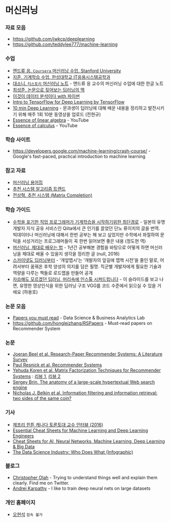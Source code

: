 # 머신러닝

### 자료 모음
* https://github.com/jwkcp/deeplearning
* https://github.com/teddylee777/machine-learning

### 수업
* [앤드류 응. `Coursera` 머신러닝 수업. Stanford University](https://www.coursera.org/learn/machine-learning)
* [지준. 기계학습 수업. 한성대학교 IT응용시스템공학과](http://jun.hansung.ac.kr/ML/)
* [대소니. `티스토리` 머신러닝 노트](https://daeson.tistory.com/category/Machine%20Learning) - 앤드류 응 교수의 머신러닝 수업에 대한 한글 노트
* [최성준. 논문으로 짚어보는 딥러닝의 맥](https://www.edwith.org/deeplearningchoi/joinLectures/10979) 
* [이것이 데이터 분석이다 with 파이썬](https://www.youtube.com/playlist?list=PLVsNizTWUw7FmLj3IMECoauQ_-DUbNF0M)
* [Intro to TensorFlow for Deep Learning by TensorFlow](https://udacity.com/course/intro-to-tensorflow-for-deep-learning--ud187)
* [10 min Deep Learning](https://www.youtube.com/channel/UCSjQTKAWlgUB3voH_1zBdJg/videos) - 문과생이 딥러닝에 대해 배운 내용을 정리하고 발전시키기 위해 매주 1회 10분 동영상을 업로드 (전현규)
* [Essence of linear algebra](https://www.youtube.com/watch?v=kjBOesZCoqc&list=PLZHQObOWTQDPD3MizzM2xVFitgF8hE_ab&index=2) - YouTube
* [Essence of calculus](https://www.youtube.com/watch?v=WUvTyaaNkzM&list=PLZHQObOWTQDMsr9K-rj53DwVRMYO3t5Yr&app=desktop) - YouTube

### 학습 사이트
* https://developers.google.com/machine-learning/crash-course/ - Google's fast-paced, practical introduction to machine learning

### 참고 자료
* [머신러닝 용어집](https://developers.google.com/machine-learning/glossary/)
* [추천 시스템 알고리즘 트랜드](http://hoondongkim.blogspot.com/2019/03/recommendation-trend.html)
* [전상혁. 추천 시스템 (Matrix Completion)](http://sanghyukchun.github.io/73/)

### 학습 가이드
* [수학을 포기한 직업 프로그래머가 기계학습을 시작하기위한 최단경로](http://www.moreagile.net/2015/05/how-to-start-machine-learning-study.html?m=1) - 일본의 유명 개발자 지식 공유 서비스인 Qiita에서 큰 인기를 끌었던 단노 류이치의 글을 번역. 빅데이터나 머신러닝에 대해서 한번 공부는 해 보고 싶었지만 수학에서 좌절하여 문턱을 서성거리는 프로그래머들이 꼭 한번 읽어보면 좋은 내용 (정도현 역)
* [머신러닝, 제대로 배우는 법](https://brunch.co.kr/@aidenswmo/2) - 1년간 공부해본 경험을 바탕으로 어떻게 하면 머신러닝을 제대로 배울 수 있을지 생각을 정리한 글 (null, 2016)
* [스카이넷도 딥러닝부터](https://www.mindmeister.com/ko/812276967/_?fullscreen=1) - ‘개앞맵시’는 ‘개발자의 앞길에 맵핵 시전’을 줄인 말로, 어려서부터 꿈꿔온 후학 양성의 의지를 담은 필명. 직군별 개발자에게 필요한 기술과 역량을 다루는 책들로 로드맵을 만들어 공개 
* [자습해도 모르겠던 딥러닝, 머리속에 인스톨 시켜드립니다](https://www.slideshare.net/yongho/ss-79607172?from_m_app=ios) - 이 슬라이드를 보고 나면, 유명한 영상인식을 위한 딥러닝 구조 VGG를 코드 수준에서 읽으실 수 있을 거에요 (하용호)


### 논문 모음
* [Papers you must read](https://www.notion.so/c3b3474d18ef4304b23ea360367a5137?v=5d763ad5773f44eb950f49de7d7671bd) - Data Science & Business Analytics Lab
* https://github.com/hongleizhang/RSPapers - Must-read papers on Recommender System

### 논문
* [Joeran Beel et al. Research-Paper Recommender Systems: A Literature Survey](https://docear.org/papers/Research%20Paper%20Recommender%20Systems%20--%20A%20Literature%20Survey%20%28preprint%29.pdf)
* [Paul Resnick et al. Recommender Systems](http://www.inf.unibz.it/~ricci/ISR/papers/resnick-varian97.pdf)
* [Yehuda Koren et al. Matrix Factorization Techniques for Recommender Systems](https://datajobs.com/data-science-repo/Recommender-Systems-%5BNetflix%5D.pdf) : [리뷰 1](https://exmemory.tistory.com/59), [리뷰 2](https://blossominkyung.com/archives/matrix-factorization)
* [Sergey Brin. The anatomy of a large-scale hypertextual Web search engine](https://snap.stanford.edu/class/cs224w-readings/Brin98Anatomy.pdf)
* [Nicholas J. Belkin et al. Information filtering and information retrieval: two sides of the same coin?](https://dl.acm.org/doi/10.1145/138859.138861)

### 기사
* [제프리 힌튼 캐나다 토론토대 교수 인터뷰 (2016)](https://news.joins.com/article/20382230)
* [Essential Cheat Sheets for Machine Learning and Deep Learning Engineers](https://startupsventurecapital.com/essential-cheat-sheets-for-machine-learning-and-deep-learning-researchers-efb6a8ebd2e5)
* [Cheat Sheets for AI, Neural Networks, Machine Learning, Deep Learning & Big Data](https://becominghuman.ai/cheat-sheets-for-ai-neural-networks-machine-learning-deep-learning-big-data-678c51b4b463)
* [The Data Science Industry: Who Does What (Infographic)](https://www.datacamp.com/community/tutorials/data-science-industry-infographic)

### 블로그
* [Christopher Olah](http://colah.github.io/) - Trying to understand things well and explain them clearly. Find me on Twitter.
* [Andrej Karpathy](https://karpathy.ai/) - I like to train deep neural nets on large datasets

### 개인 홈페이지
* [오현석](http://aistudy.com/) `접속 불가`
